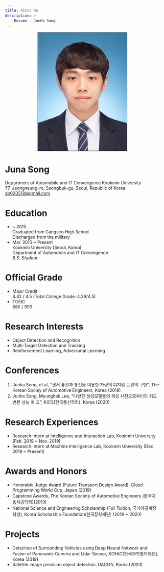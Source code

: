 ```yaml
---
title: About Me
description: > 
    Resume - JunHa Song
---
```



<p align="center"><img src="/assets/post_images/junha_pict.jpg" alt="img"  /></p>

# Juna Song

Department of Automobile and IT Convergence Kookmin University  
77, Jeongneung-ro, Seongbuk-gu, Seoul, Republic of Korea   
sb020518@gmail.com

 

# Education
- ~ 2015   
    Graduated from Gangseo High School  
    Discharged from the military 
- Mar. 2015 ~ Present   
 Kookmin University (Seoul, Korea)  
Department of Automobile and IT Convergence  
*B.S. Student*



# Official Grade
- Major Credit  
4.42 / 4.5 (Total College Grade: 4.39/4.5)   
- TOEIC     
880 / 990

 

# Research Interests

- Object Detection and Recognition  
- Multi-Target Detection and Tracking  
- Reinforcement Learning, Adversarial Learning

 

# Conferences 
1. Junha Song, et al, "센서 퓨전과 통신을 이용한 차량의 디지털 트윈의 구현", The Korean Sociey of Automotive Engineers, Korea (2019)  
2. Junha Song, Myunghak Lee, "다양한 생성모델들의 위성 사진으로부터의 지도 변환 성능 비 교", KICS(한국통신학회), Korea (2020)  

 

# Research Experiences
- Research Intern at Intelligence and Interaction Lab, Kookmin University (Feb. 2019 ~ Nov. 2019)
- Research Intern at Machine Intelligence Lab, Kookmin University (Dec. 2019 ~ Present)

 

# Awards and Honors
- Honorable Judge Award (Future Transport Design Award), Cloud Programming World Cup, Japan (2019)  
- Capstone Awards, The Korean Society of Automotive Engineers (한국자동차공학회)(2019)  
- National Science and Engineering Scholarship (Full Tuition, 국가이공계장학생), Korea Scholarship Foundation(한국장학재단) (2019 ~ 2020)  

 

# Projects

- Detection of Surrounding Vehicles using Deep Neural Network and Fusion of Panoramic Camera and Lidar Sensor, KOFAC(한국과학창의재단), Korea (2019)
- Satellite image precision object detection, DACON, Korea (2020)
